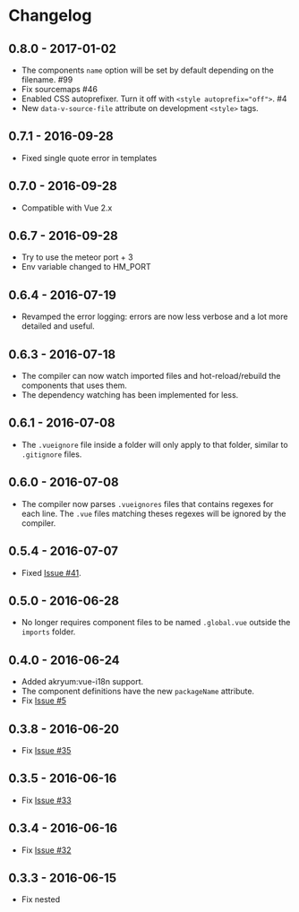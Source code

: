 # Changelog

## 0.8.0 - 2017-01-02

 - The components `name` option will be set by default depending on the filename. #99
 - Fix sourcemaps #46
 - Enabled CSS autoprefixer. Turn it off with `<style autoprefix="off">`. #4
 - New `data-v-source-file` attribute on development `<style>` tags.

## 0.7.1 - 2016-09-28

 - Fixed single quote error in templates

## 0.7.0 - 2016-09-28

 - Compatible with Vue 2.x

## 0.6.7 - 2016-09-28

 - Try to use the meteor port + 3
 - Env variable changed to HM_PORT

## 0.6.4 - 2016-07-19

 - Revamped the error logging: errors are now less verbose and a lot more detailed and useful.

## 0.6.3 - 2016-07-18

 - The compiler can now watch imported files and hot-reload/rebuild the components that uses them.
 - The dependency watching has been implemented for less.

## 0.6.1 - 2016-07-08

 - The `.vueignore` file inside a folder will only apply to that folder, similar to `.gitignore` files.

## 0.6.0 - 2016-07-08

 - The compiler now parses `.vueignores` files that contains regexes for each line. The `.vue` files matching theses regexes will be ignored by the compiler.

## 0.5.4 - 2016-07-07

 - Fixed [Issue #41](https://github.com/Akryum/meteor-vue-component/issues/41).

## 0.5.0 - 2016-06-28

 - No longer requires component files to be named `.global.vue` outside the `imports` folder.

## 0.4.0 - 2016-06-24

 - Added akryum:vue-i18n support.
 - The component definitions have the new `packageName` attribute.
 - Fix [Issue #5](https://github.com/Akryum/meteor-vue-component/issues/5)

## 0.3.8 - 2016-06-20

 - Fix [Issue #35](https://github.com/Akryum/meteor-vue-component/issues/35)

## 0.3.5 - 2016-06-16

 - Fix [Issue #33](https://github.com/Akryum/meteor-vue-component/issues/33)

## 0.3.4 - 2016-06-16

 - Fix [Issue #32](https://github.com/Akryum/meteor-vue-component/issues/32)

## 0.3.3 - 2016-06-15

 - Fix nested <template> tags for Vue conditional rendering [#29](https://github.com/Akryum/meteor-vue-component/issues/29)

## 0.3.2 - 2016-06-15

 - Support for meteor 1.3.3
 - Fix [Issue #28](https://github.com/Akryum/meteor-vue-component/issues/28)

## 0.3.0  - 2016-06-13

 - Added support for `lang` attribute on `<script>` tags.

## 0.2.1 - 2016-06-10

 - Fix [Issue #26](https://github.com/Akryum/meteor-vue-component/issues/26)

## 0.2.0 - 2016-06-08

 - Adds support for `lang` attribute in `<template>` tags.

## 0.1.2 - 2016-06-06

 - Fix locally registered component constructors not updating [#6](https://github.com/Akryum/meteor-vue-component/issues/6)

## 0.1.1 - 2016-06-06

 - Fix relative imports not working Issue [#7](https://github.com/Akryum/meteor-vue-component/issues/7)
 - Globally registered component constructors are now correctly updated Issue [#6](https://github.com/Akryum/meteor-vue-component/issues/6)

## 0.1.0 - 2016-06-05

 - Instant hot-push reloading of vue components.

## 0.0.5 - 2016-06-03

 - `.global.vue` files outside of the `imports` directory are automatically registered as custom tags. The default tag name is the name of the file in kebab-case, and you can set your own with the `name` attribute in the component options.

## 0.0.4 - 2016-06-03

 - Removed remaining debug `console.log`

## 0.0.3 - 2016-06-01

 - `lang` attribute implementation for `<style>` tags. Now exposes a config object to add lang support with other packages: `global.vue.lang` (see [akryum:vue-less](https://github.com/Akryum/meteor-vue-component/tree/master/packages/vue-less)).

## 0.0.2 - 2016-05-30

 - Removed autoprefixer postcss plugin due to a huge hit on the plugin loading time.

